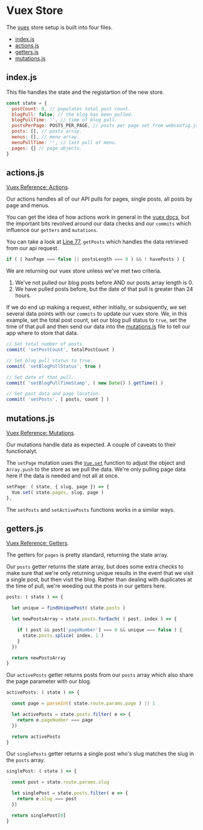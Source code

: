 # Vuex Store
The [vuex](https://vuex.vuejs.org/en/intro.html) store setup is built into four files.

  * [index.js](https://github.com/jomurgel/project-acorn-ssr/blob/master/src/store/index.js)
  * [actions.js](https://github.com/jomurgel/project-acorn-ssr/blob/master/src/store/actions.js)
  * [getters.js](https://github.com/jomurgel/project-acorn-ssr/blob/master/src/store/getters.js)
  * [mutations.js](https://github.com/jomurgel/project-acorn-ssr/blob/master/src/store/mutations.js)

## index.js
This file handles the state and the registartion of the new store.

``` javascript
const state = {
  postCount: 0, // populates total post count.
  blogPull: false, // the blog has been pulled.
  blogPullTime: '', // time of blog pull.
  postsPerPage: POSTS_PER_PAGE, // posts per page set from webconfig.js
  posts: [], // posts array.
  menus: [], // menu array.
  menuPullTime: '', // last pull of menu.
  pages: {} // page objects.
}
```

## actions.js
[Vuex Reference: Actions](https://vuex.vuejs.org/en/actions.html).

Our actions handles all of our API pulls for pages, single posts, all posts by page and menus.

You can get the idea of how actions work in general in the [vuex docs](https://vuex.vuejs.org/en/actions.html), but the important bits revolved around our data checks and our `commits` which influence our `getters` and `mutations`.

You can take a look at [Line 77](https://github.com/jomurgel/project-acorn-ssr/blob/master/src/store/actions.js#L77), `getPosts` which handles the data retrieved from our api request.

``` javascript
if ( ( hasPage === false || postsLength === 0 ) && ! havePosts ) {
```

We are returning our vuex store unless we've met two criteria.

  1. We've not pulled our blog posts before AND our posts array length is 0.
  2. We have pulled posts before, but the date of that pull is greater than 24 hours.

If we do end up making a request, either initially, or subsiquently, we set several data points with our `commits` to update our vuex store. We, in this example, set the total post count, set our blog pull status to `true`, set the time of that pull and then send our data into the [mutations.js](https://github.com/jomurgel/project-acorn-ssr/blob/master/src/store/mutations.js) file to tell our app where to store that data.

``` javascript
// Set total number of posts.
commit( 'setPostCount', totalPostCount )

// Set blog pull status to true.
commit( 'setBlogPullStatus', true )

// Set date of that pull.
commit( 'setBlogPullTimeStamp', ( new Date() ).getTime() )

// Set post data and page location.
commit( 'setPosts', [ posts, count ] )
```

## mutations.js
[Vuex Reference: Mutations](https://vuex.vuejs.org/en/mutations.html).

Our mutations handle data as expected. A couple of caveats to their functionalyt.

The `setPage` mutation uses the [`Vue.set`](https://vuejs.org/v2/api/#Vue-set) function to adjust the object and `Array.push` to the store as we pull the data. We're only pulling page data here if the data is needed and not all at once.

``` javascript
setPage: ( state, { slug, page }) => {
  Vue.set( state.pages, slug, page )
},
```

The `setPosts` and `setActivePosts` functions works in a similar ways.

## getters.js
[Vuex Reference: Getters](https://vuex.vuejs.org/en/getters.html).

The getters for `pages` is pretty standard, returning the state array.

Our `posts` getter returns the state array, but does some extra checks to make sure that we're only returning unique results in the event that we visit a single post, but then visit the blog. Rather than dealing with duplicates at the time of pull, we're weeding out the posts in our getters here.

``` javascript
posts: ( state ) => {

  let unique = findUniquePost( state.posts )

  let newPostsArray = state.posts.forEach( ( post, index ) => {

    if ( post && post['pageNumber'] === 0 && unique === false ) {
      state.posts.splice( index, 1 )
    }
  })

  return newPostsArray
}
```

Our `activePosts` getter returns posts from our `posts` array which also share the page parameter with our blog.

``` javascript
activePosts: ( state ) => {

  const page = parseInt( state.route.params.page ) || 1

  let activePosts = state.posts.filter( e => {
    return e.pageNumber === page
  })

  return activePosts
}
```

Our `singlePosts` getter returns a single post who's slug matches the slug in the `posts` array.

``` javascript
singlePost: ( state ) => {

  const post = state.route.params.slug

  let singlePost = state.posts.filter( e => {
    return e.slug === post
  })

  return singlePost[0]
}
```
